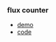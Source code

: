 ### flux counter

- [demo](https://dearvikki.github.io/react-playground/flux/build)
- [code](./flux)
